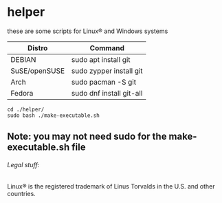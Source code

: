 # helper
these are some scripts for Linux® and Windows systems

| Distro        | Command                  |
|---------------|--------------------------|
| DEBIAN        | sudo apt install git     |
| SuSE/openSUSE | sudo zypper install git  |
| Arch          | sudo pacman -S git       |
| Fedora        | sudo dnf install git-all |

```
cd ./helper/
sudo bash ./make-executable.sh
```
## Note: you may not need sudo for the make-executable.sh file


###### Legal stuff:
Linux® is the registered trademark of Linus Torvalds in the U.S. and other countries.
